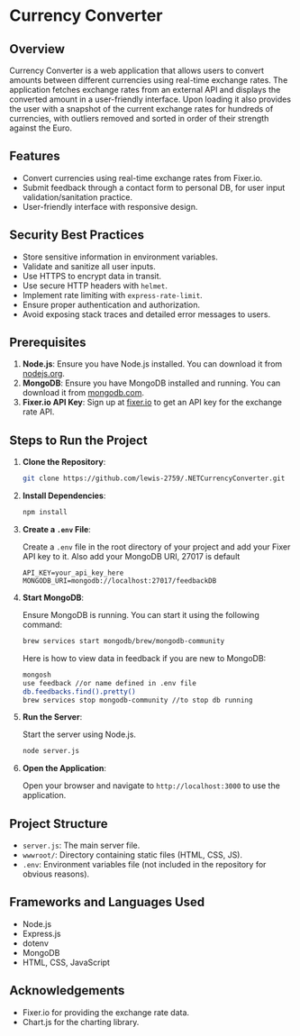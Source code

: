 # Currency Converter

## Overview

Currency Converter is a web application that allows users to convert amounts between different currencies using real-time exchange rates. The application fetches exchange rates from an external API and displays the converted amount in a user-friendly interface. Upon loading it also provides the user with a snapshot of the current exchange rates for hundreds of currencies, with outliers removed and sorted in order of their strength against the Euro.

## Features

- Convert currencies using real-time exchange rates from Fixer.io.
- Submit feedback through a contact form to personal DB, for user input validation/sanitation practice.
- User-friendly interface with responsive design.

## Security Best Practices

- Store sensitive information in environment variables.
- Validate and sanitize all user inputs.
- Use HTTPS to encrypt data in transit.
- Use secure HTTP headers with `helmet`.
- Implement rate limiting with `express-rate-limit`.
- Ensure proper authentication and authorization.
- Avoid exposing stack traces and detailed error messages to users.

## Prerequisites

1. **Node.js**: Ensure you have Node.js installed. You can download it from [nodejs.org](https://nodejs.org/).
2. **MongoDB**: Ensure you have MongoDB installed and running. You can download it from [mongodb.com](https://www.mongodb.com/try/download/community).
3. **Fixer.io API Key**: Sign up at [fixer.io](https://fixer.io/) to get an API key for the exchange rate API.

## Steps to Run the Project

1. **Clone the Repository**:

    ```sh
    git clone https://github.com/lewis-2759/.NETCurrencyConverter.git
    ```

2. **Install Dependencies**:

    ```sh
    npm install
    ```

3. **Create a `.env` File**:

    Create a `.env` file in the root directory of your project and add your Fixer API key to it.
    Also add your MongoDB URI, 27017 is default

    ```env
    API_KEY=your_api_key_here
    MONGODB_URI=mongodb://localhost:27017/feedbackDB 
    ```

4. **Start MongoDB**:

    Ensure MongoDB is running. You can start it using the following command:

    ```sh
    brew services start mongodb/brew/mongodb-community

    ```

    Here is how to view data in feedback if you are new to MongoDB:

    ```sh
    mongosh
    use feedback //or name defined in .env file
    db.feedbacks.find().pretty()
    brew services stop mongodb-community //to stop db running
    ```

5. **Run the Server**:

    Start the server using Node.js.

    ```sh
    node server.js
    ```

6. **Open the Application**:

    Open your browser and navigate to `http://localhost:3000` to use the application.

## Project Structure

- `server.js`: The main server file.
- `wwwroot/`: Directory containing static files (HTML, CSS, JS).
- `.env`: Environment variables file (not included in the repository for obvious reasons).

## Frameworks and Languages Used

- Node.js
- Express.js
- dotenv
- MongoDB
- HTML, CSS, JavaScript

## Acknowledgements

- Fixer.io for providing the exchange rate data.
- Chart.js for the charting library.
